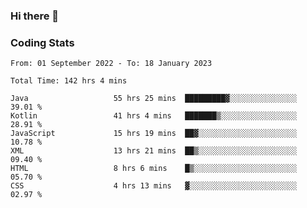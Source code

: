 ### Hi there 👋

<!--
**Girrafeec/girrafeec** is a ✨ _special_ ✨ repository because its `README.md` (this file) appears on your GitHub profile.

Here are some ideas to get you started:

- 🔭 I’m currently working on ...
- 🌱 I’m currently learning ...
- 👯 I’m looking to collaborate on ...
- 🤔 I’m looking for help with ...
- 💬 Ask me about ...
- 📫 How to reach me: ...
- 😄 Pronouns: ...
- ⚡ Fun fact: ...
-->

### Coding Stats
<!--START_SECTION:waka-->

```text
From: 01 September 2022 - To: 18 January 2023

Total Time: 142 hrs 4 mins

Java                   55 hrs 25 mins  █████████▓░░░░░░░░░░░░░░░   39.01 %
Kotlin                 41 hrs 4 mins   ███████▒░░░░░░░░░░░░░░░░░   28.91 %
JavaScript             15 hrs 19 mins  ██▓░░░░░░░░░░░░░░░░░░░░░░   10.78 %
XML                    13 hrs 21 mins  ██▒░░░░░░░░░░░░░░░░░░░░░░   09.40 %
HTML                   8 hrs 6 mins    █▒░░░░░░░░░░░░░░░░░░░░░░░   05.70 %
CSS                    4 hrs 13 mins   ▓░░░░░░░░░░░░░░░░░░░░░░░░   02.97 %
```

<!--END_SECTION:waka-->
